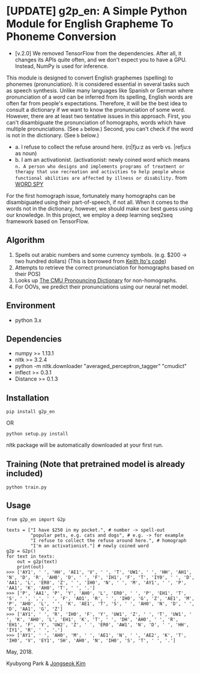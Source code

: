 # [UPDATE] g2p_en: A Simple Python Module for English Grapheme To Phoneme Conversion

* [v.2.0] We removed TensorFlow from the dependencies. After all, it changes its APIs quite often, and we don't expect you to have a GPU. Instead, NumPy is used for inference.

This module is designed to convert English graphemes (spelling) to phonemes (pronunciation).
It is considered essential in several tasks such as speech synthesis.
Unlike many languages like Spanish or German where pronunciation of a word can be inferred from its spelling,
English words are often far from people's expectations.
Therefore, it will be the best idea to consult a dictionary if we want to know the pronunciation of some word.
However, there are at least two tentative issues in this approach.
First, you can't disambiguate the pronunciation of homographs, words which have multiple pronunciations. (See `a` below.)
Second, you can't check if the word is not in the dictionary. (See `b` below.)

* a. I refuse to collect the refuse around here. (rɪ|fju:z as verb vs. |refju:s as noun)
* b. I am an activationist. (activationist: newly coined word which means `n. A person who designs and implements programs of treatment or therapy that use recreation and activities to help people whose functional abilities are affected by illness or disability.`
from [WORD SPY](https://wordspy.com/index.php?word=activationist])

For the first homograph issue, fortunately many homographs can be disambiguated using their part-of-speech, if not all.
When it comes to the words not in the dictionary, however, we should make our best guess using our knowledge.
In this project, we employ a deep learning seq2seq framework based on TensorFlow.

## Algorithm

1. Spells out arabic numbers and some currency symbols. (e.g. $200 -> two hundred dollars) (This is borrowed from [Keith Ito's code](https://github.com/keithito/tacotron/blob/master/text/numbers.py))
2. Attempts to retrieve the correct pronunciation for homographs based on their POS)
3. Looks up [The CMU Pronouncing Dictionary](http://www.speech.cs.cmu.edu/cgi-bin/cmudict) for non-homographs.
4. For OOVs, we predict their pronunciations using our neural net model.

## Environment

* python 3.x

## Dependencies

* numpy >= 1.13.1
* nltk >= 3.2.4
* python -m nltk.downloader "averaged_perceptron_tagger" "cmudict"
* inflect >= 0.3.1
* Distance >= 0.1.3

## Installation

    pip install g2p_en
OR

    python setup.py install

nltk package will be automatically downloaded at your first run.

## Training (Note that pretrained model is already included)

    python train.py

## Usage

    from g2p_en import G2p
    
    texts = ["I have $250 in my pocket.", # number -> spell-out
             "popular pets, e.g. cats and dogs", # e.g. -> for example
             "I refuse to collect the refuse around here.", # homograph
             "I'm an activationist."] # newly coined word
    g2p = G2p()
    for text in texts:
        out = g2p(text)
        print(out)
    >>> ['AY1', ' ', 'HH', 'AE1', 'V', ' ', 'T', 'UW1', ' ', 'HH', 'AH1', 'N', 'D', 'R', 'AH0', 'D', ' ', 'F', 'IH1', 'F', 'T', 'IY0', ' ', 'D', 'AA1', 'L', 'ER0', 'Z', ' ', 'IH0', 'N', ' ', 'M', 'AY1', ' ', 'P', 'AA1', 'K', 'AH0', 'T', ' ', '.']
    >>> ['P', 'AA1', 'P', 'Y', 'AH0', 'L', 'ER0', ' ', 'P', 'EH1', 'T', 'S', ' ', ',', ' ', 'F', 'AO1', 'R', ' ', 'IH0', 'G', 'Z', 'AE1', 'M', 'P', 'AH0', 'L', ' ', 'K', 'AE1', 'T', 'S', ' ', 'AH0', 'N', 'D', ' ', 'D', 'AA1', 'G', 'Z']
    >>> ['AY1', ' ', 'R', 'IH0', 'F', 'Y', 'UW1', 'Z', ' ', 'T', 'UW1', ' ', 'K', 'AH0', 'L', 'EH1', 'K', 'T', ' ', 'DH', 'AH0', ' ', 'R', 'EH1', 'F', 'Y', 'UW2', 'Z', ' ', 'ER0', 'AW1', 'N', 'D', ' ', 'HH', 'IY1', 'R', ' ', '.']
    >>> ['AY1', ' ', 'AH0', 'M', ' ', 'AE1', 'N', ' ', 'AE2', 'K', 'T', 'IH0', 'V', 'EY1', 'SH', 'AH0', 'N', 'IH0', 'S', 'T', ' ', '.']


May, 2018.

Kyubyong Park & [Jongseok Kim](https://github.com/ozmig77)
